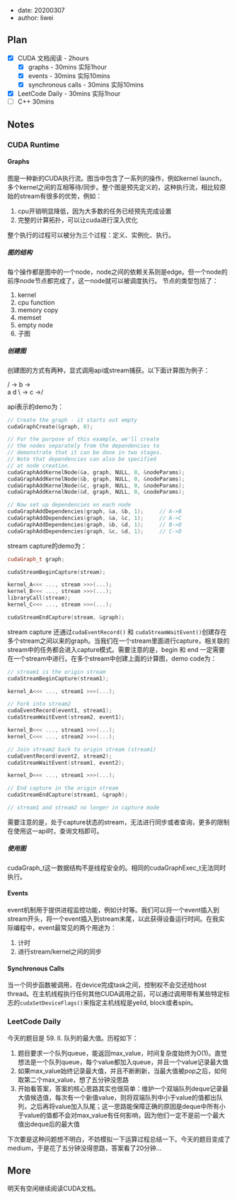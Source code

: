 - date: 20200307 
- author: liwei

## Plan

- [x] CUDA 文档阅读 - 2hours
  - [x] graphs - 30mins 实际1hour
  - [x] events - 30mins 实际10mins
  - [x] synchronous calls - 30mins 实际10mins
- [x] LeetCode Daily - 30mins 实际1hour
- [ ] C++ 30mins

## Notes

### CUDA Runtime

#### Graphs

图是一种新的CUDA执行流。图当中包含了一系列的操作，例如kernel launch，多个kernel之间的互相等待/同步。整个图是预先定义的，这种执行流，相比较原始的stream有很多的优势，例如：

1. cpu开销明显降低，因为大多数的任务已经预先完成设置
2. 完整的计算拓扑，可以让cuda进行深入优化

整个执行的过程可以被分为三个过程：定义、实例化、执行。

##### 图的结构

每个操作都是图中的一个node，node之间的依赖关系则是edge。但一个node的前序node节点都完成了，这一node就可以被调度执行。
节点的类型包括了：

1. kernel
2. cpu function
3. memory copy
4. memset
5. empty node
6. 子图

##### 创建图

创建图的方式有两种，显式调用api或stream捕获。以下面计算图为例子：

  / -> b ->\
a           d
  \ -> c ->/

api表示的demo为：

```c++
// Create the graph - it starts out empty
cudaGraphCreate(&graph, 0);

// For the purpose of this example, we'll create
// the nodes separately from the dependencies to
// demonstrate that it can be done in two stages.
// Note that dependencies can also be specified 
// at node creation. 
cudaGraphAddKernelNode(&a, graph, NULL, 0, &nodeParams);
cudaGraphAddKernelNode(&b, graph, NULL, 0, &nodeParams);
cudaGraphAddKernelNode(&c, graph, NULL, 0, &nodeParams);
cudaGraphAddKernelNode(&d, graph, NULL, 0, &nodeParams);

// Now set up dependencies on each node
cudaGraphAddDependencies(graph, &a, &b, 1);     // A->B
cudaGraphAddDependencies(graph, &a, &c, 1);     // A->C
cudaGraphAddDependencies(graph, &b, &d, 1);     // B->D
cudaGraphAddDependencies(graph, &c, &d, 1);     // C->D
```

stream capture的demo为：

```c++
cudaGraph_t graph;

cudaStreamBeginCapture(stream);

kernel_A<<< ..., stream >>>(...);
kernel_B<<< ..., stream >>>(...);
libraryCall(stream);
kernel_C<<< ..., stream >>>(...);

cudaStreamEndCapture(stream, &graph);
```

stream capture 还通过`cudaEventRecord()` 和 `cudaStreamWaitEvent()`创建存在多个stream之间以来的graph。当我们在一个stream里面进行capture，相关联的stream中的任务都会进入capture模式。需要注意的是，begin 和 end 一定需要在一个stream中进行。在多个stream中创建上面的计算图，demo code为：

```c++
// stream1 is the origin stream
cudaStreamBeginCapture(stream1);

kernel_A<<< ..., stream1 >>>(...);

// Fork into stream2
cudaEventRecord(event1, stream1);
cudaStreamWaitEvent(stream2, event1);

kernel_B<<< ..., stream1 >>>(...);
kernel_C<<< ..., stream2 >>>(...);

// Join stream2 back to origin stream (stream1)
cudaEventRecord(event2, stream2);
cudaStreamWaitEvent(stream1, event2);

kernel_D<<< ..., stream1 >>>(...);

// End capture in the origin stream
cudaStreamEndCapture(stream1, &graph);

// stream1 and stream2 no longer in capture mode   
```

需要注意的是，处于capture状态的stream，无法进行同步或者查询，更多的限制在使用这一api时，查询文档即可。

##### 使用图

cudaGraph_t这一数据结构不是线程安全的。相同的cudaGraphExec_t无法同时执行。

#### Events

event机制用于提供进程监控功能，例如计时等。我们可以将一个event插入到stream开头，将一个event插入到stream末尾，以此获得设备运行时间。在我实际编程中，event最常见的两个用途为：

1. 计时
2. 进行stream/kernel之间的同步

#### Synchronous Calls

当一个同步函数被调用，在device完成task之间，控制权不会交还给host thread。在主机线程执行任何其他CUDA调用之前，可以通过调用带有某些特定标志的`cudaSetDeviceFlags()`来指定主机线程是yeild, block或者spin。

### LeetCode Daily

今天的题目是 59. II. 队列的最大值。历程如下：

1. 题目要求一个队列queue，能返回max_value，时间复杂度始终为O(1)。直觉想法是一个队列queue，每个value都加入queue，并且一个value记录最大值
2. 如果max_value始终记录最大值，并且不断刷新，当最大值被pop之后，如何取第二个max_value，想了五分钟没思路
3. 开始看答案，答案的核心思路其实也很简单：维护一个双端队列deque记录最大值候选值，每次有一个新值value，则将双端队列中小于value的值都出队列，之后再将value加入队尾；这一思路能保障正确的原因是deque中所有小于value的值都不会对max_value有任何影响，因为他们一定不是前一个最大值出deque后的最大值

下次要是这种问题想不明白，不妨模拟一下运算过程总结一下。今天的题目变成了medium，于是花了五分钟没得思路，答案看了20分钟...

## More

明天有空闲继续阅读CUDA文档。
